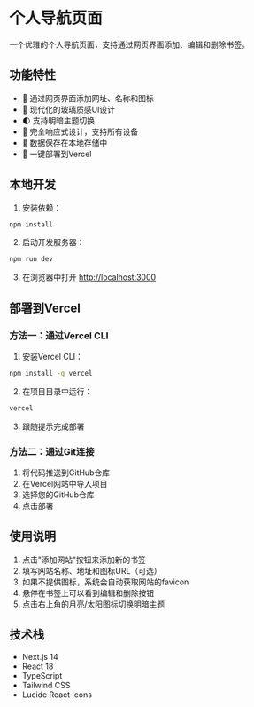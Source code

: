 # 个人导航页面

一个优雅的个人导航页面，支持通过网页界面添加、编辑和删除书签。

## 功能特性

- 📝 通过网页界面添加网址、名称和图标
- 🎨 现代化的玻璃质感UI设计
- 🌓 支持明暗主题切换
- 📱 完全响应式设计，支持所有设备
- 💾 数据保存在本地存储中
- 🚀 一键部署到Vercel

## 本地开发

1. 安装依赖：
```bash
npm install
```

2. 启动开发服务器：
```bash
npm run dev
```

3. 在浏览器中打开 [http://localhost:3000](http://localhost:3000)

## 部署到Vercel

### 方法一：通过Vercel CLI

1. 安装Vercel CLI：
```bash
npm install -g vercel
```

2. 在项目目录中运行：
```bash
vercel
```

3. 跟随提示完成部署

### 方法二：通过Git连接

1. 将代码推送到GitHub仓库
2. 在Vercel网站中导入项目
3. 选择您的GitHub仓库
4. 点击部署

## 使用说明

1. 点击"添加网站"按钮来添加新的书签
2. 填写网站名称、地址和图标URL（可选）
3. 如果不提供图标，系统会自动获取网站的favicon
4. 悬停在书签上可以看到编辑和删除按钮
5. 点击右上角的月亮/太阳图标切换明暗主题

## 技术栈

- Next.js 14
- React 18
- TypeScript
- Tailwind CSS
- Lucide React Icons